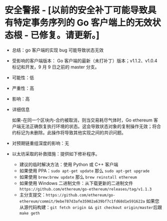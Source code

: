 # 安全警报 - [以前的安全补丁可能导致具有特定事务序列的 Go 客户端上的无效状态根 - 已修复。请更新。]
- 总结：go 客户端的实现 bug 可能导致状态无效
- 受影响的客户端版本： Go 客户端的最新（未打补丁）版本；v1.1.2、v1.0.4 标记和开发，9 月 9 日之前的 master 分支。
- 可能性：低
- 严重性：高
- 影响：高
- 详细信息

	如果-在同一个区块内-合约被取消，则当交易耗尽气体时，Go ethereum 客户端无法正确恢复执行环境的状态。这会导致状态对象的复制操作无效；将合约标记为未删除。此操作将导致其他实现之间的共识问题。
- 对预期链重组深度的影响：无
- 以太坊采取的补救措施：提供如下修补程序。
	- 建议的临时解决方法：使用 Python 或 C++ 客户端
	- 如果使用 PPA：`sudo apt-get update` 那么 `sudo apt-get upgrade`
	- 如果使用 `brew:brew update` 那么 `brew reinstall ethereum`
	- 如果使用 Windows 二进制文件：从下载更新的二进制文件 `https://github.com/ethereum/go-ethereum/releases/tag/v1.1.3`
	- 主分支提交：`https://github.com/ethereum/go-ethereum/commit/9ebe787d3afe35902a639bf7c1fd68d1e591622a` 如果您从源代码构建：` git fetch origin && git checkout origin/master `后跟 `make geth`